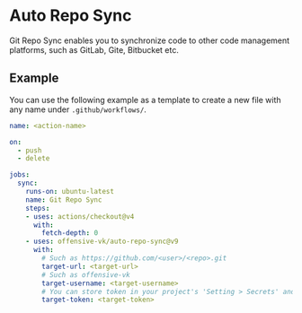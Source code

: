 # Auto Repo Sync

Git Repo Sync enables you to synchronize code to other code management platforms, such as GitLab, Gite, Bitbucket etc.

## Example

You can use the following example as a template to create a new file with any name under `.github/workflows/`.

```yaml
name: <action-name>

on: 
  - push
  - delete

jobs:
  sync:
    runs-on: ubuntu-latest
    name: Git Repo Sync
    steps:
    - uses: actions/checkout@v4
      with:
        fetch-depth: 0
    - uses: offensive-vk/auto-repo-sync@v9
      with:
        # Such as https://github.com/<user>/<repo>.git
        target-url: <target-url>
        # Such as offensive-vk
        target-username: <target-username>
        # You can store token in your project's 'Setting > Secrets' and reference the name here. Such as ${{ secrets.ACCESS_TOKEN }}
        target-token: <target-token>
```

